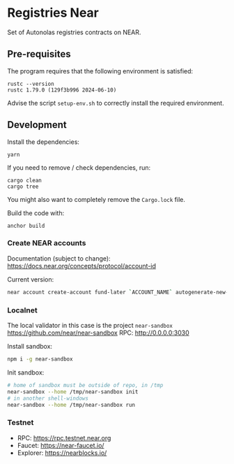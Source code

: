 # Registries Near
Set of Autonolas registries contracts on NEAR.

## Pre-requisites
The program requires that the following environment is satisfied:
```
rustc --version
rustc 1.79.0 (129f3b996 2024-06-10)
```

Advise the script `setup-env.sh` to correctly install the required environment.

## Development
Install the dependencies:
```
yarn
```

If you need to remove / check dependencies, run:
```
cargo clean
cargo tree
```

You might also want to completely remove the `Cargo.lock` file.

Build the code with:
```
anchor build
```

### Create NEAR accounts
Documentation (subject to change): https://docs.near.org/concepts/protocol/account-id

Current version:
```bash
near account create-account fund-later `ACCOUNT_NAME` autogenerate-new-keypair save-to-legacy-keychain network-config testnet create
```

### Localnet
The local validator in this case is the project `near-sandbox`
https://github.com/near/near-sandbox
RPC: http://0.0.0.0:3030

Install sandbox:
```bash
npm i -g near-sandbox
```

Init sandbox:
```bash
# home of sandbox must be outside of repo, in /tmp
near-sandbox --home /tmp/near-sandbox init
# in another shell-windows
near-sandbox --home /tmp/near-sandbox run
```

### Testnet
- RPC: https://rpc.testnet.near.org
- Faucet: https://near-faucet.io/
- Explorer: https://nearblocks.io/
